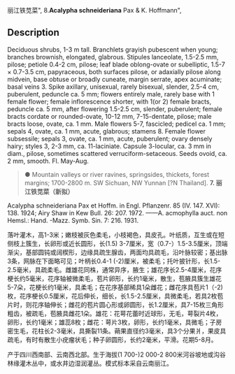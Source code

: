 丽江铁苋菜",
8.**Acalypha schneideriana** Pax & K. Hoffmann",

## Description
Deciduous shrubs, 1-3 m tall. Branchlets grayish pubescent when young; branches brownish, elongated, glabrous. Stipules lanceolate, 1.5-2.5 mm, pilose; petiole 0.4-2 cm, pilose; leaf blade oblong-ovate or subelliptic, 1.5-7 × 0.7-3.5 cm, papyraceous, both surfaces pilose, or adaxially pilose along midvein, base obtuse or broadly cuneate, margin serrate, apex acuminate; basal veins 3. Spike axillary, unisexual, rarely bisexual, slender, 2.5-4 cm, puberulent, peduncle ca. 5 mm; flowers entirely male, rarely base with 1 female flower; female inflorescence shorter, with 1(or 2) female bracts, peduncle ca. 5 mm, after flowering 1.5-2.5 cm, slender, puberulent; female bracts cordate or rounded-ovate, 10-12 mm, 7-15-dentate, pilose; male bracts loose, ovate, ca. 1 mm. Male flowers 5-7, fascicled; pedicel ca. 1 mm; sepals 4, ovate, ca. 1 mm, acute, glabrous; stamens 8. Female flower subsessile; sepals 3, ovate, ca. 1 mm, acute, puberulent; ovary densely hairy; styles 3, 2-3 mm, ca. 11-laciniate. Capsule 3-locular, ca. 3 mm in diam., pilose, sometimes scattered verruciform-setaceous. Seeds ovoid, ca. 2 mm, smooth. Fl. May-Aug.

> ● Mountain valleys or river ravines, springsides, thickets, forest margins; 1700-2800 m. SW Sichuan, NW Yunnan [?N Thailand].
**7. 丽江铁苋菜（新拟）**

Acalypha schneideriana Pax et Hoffm. in Engl. Pflanzenr. 85 (IV. 147. XVI): 138. 1924; Airy Shaw in Kew Bull. 26: 207. 1972. ——A. acmophylla auct. non Hemsl.: Hand. -Mazz. Symb. Sin. 7: 216. 1931.

落叶灌木，高1-3米；嫩枝被灰色柔毛，小枝褐色，具皮孔。叶纸质，互生或在短侧枝上簇生，长卵形或近长圆形，长(1.5) 3-7厘米，宽（0.7-）1.5-3.5厘米，顶端渐尖，基部圆钝或阔楔形，边缘具疏生腺齿，两面均具疏毛，沿叶脉较密；基出脉3条，网脉在下面略可见；叶柄长0.4-1 (-2)厘米，被柔毛；托叶披针形，长1.5-2.5毫米，具疏柔毛。雌雄花同株，通常异序，腋生；雄花序长2.5-4厘米，花序梗长约5毫米，花序轴被微柔毛，苞片卵形，长约1毫米，散生，苞腋具簇生雄花5-7朵，花梗长约1毫米，具柔毛；在花序基部稀具1朵雌花；雌花序具苞片1（-2)枚，花序梗长0.5厘米，花后伸长，细长，长1.5-2.5厘米，具微柔毛，若具2枚苞片时，则花序轴伸长；雌花的苞片圆心形或卵圆形，长1.2厘米，具7-15枚三角形粗齿，被疏毛，苞腋具雌花1朵。雄花：花萼花蕾时近球形，无毛，萼裂片4枚，卵形，长约1毫米；雄蕊8枚；雌花：萼片3枚，卵形，长约1毫米，具微毛；子房密生毛，花柱长2-3毫米，具撕裂11条。蒴果直径约3毫米，具3个分果爿，果皮具疏毛，有时有散生小疣瘤状毛；种子卵圆形，长约2毫米，平滑。花期5-8月。

产于四川西南部、云南西北部。生于海拔(1 700-)2 000-2 800米河谷坡地或沟谷林缘灌木丛中，或水井边湿润灌丛。模式标本采自云南丽江。
